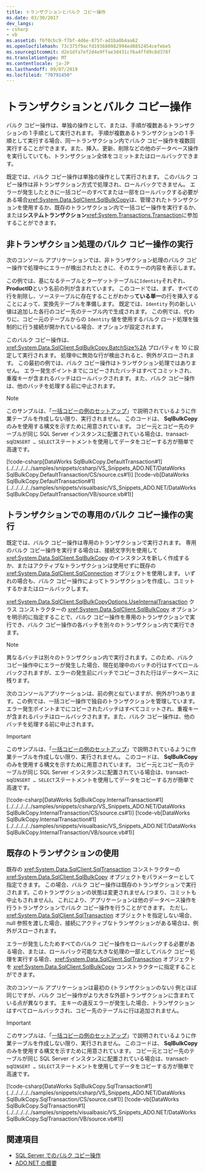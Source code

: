 ```yaml
---
title: トランザクションとバルク コピー操作
ms.date: 03/30/2017
dev_langs:
- csharp
- vb
ms.assetid: f6f0cbc9-f7bf-4d6e-875f-ad1ba0b4aa62
ms.openlocfilehash: 73c375f9acfd193680982994ed0852454cefebe5
ms.sourcegitcommit: d2e1dfa7ef2d4e9ffae3d431cf6a4ffd9c8d378f
ms.translationtype: MT
ms.contentlocale: ja-JP
ms.lasthandoff: 09/07/2019
ms.locfileid: "70791450"
---
```

# <a name="transaction-and-bulk-copy-operations"></a>トランザクションとバルク コピー操作
バルク コピー操作は、単独の操作として、または、手順が複数あるトランザクションの 1 手順として実行されます。 手順が複数あるトランザクションの 1 手順として実行する場合、同一トランザクション内でバルク コピー操作を複数回実行することができます。また、挿入、更新、削除などの他のデータベース操作を実行していても、トランザクション全体をコミットまたはロールバックできます。  
  
 既定では、バルク コピー操作は単独の操作として実行されます。 このバルク コピー操作は非トランザクション方式で処理され、ロールバックできません。 エラーが発生したときに一括コピーのすべてまたは一部をロールバックする必要がある場合<xref:System.Data.SqlClient.SqlBulkCopy>は、管理されたトランザクションを使用するか、既存のトランザクション内で一括コピー操作を実行するか、または**システムトランザクション**<xref:System.Transactions.Transaction>に参加することができます。  
  
## <a name="performing-a-non-transacted-bulk-copy-operation"></a>非トランザクション処理のバルク コピー操作の実行  
 次のコンソール アプリケーションでは、非トランザクション処理のバルク コピー操作で処理中にエラーが検出されたときに、そのエラーの内容を表示します。  
  
 この例では、基になるテーブルとターゲットテーブルに`Identity`それぞれ、 **ProductID**という名前の列が含まれています。 このコードでは、まず、すべての行を削除し、ソーステーブルに存在することがわかっ**ている単一**の行を挿入することによって、変換先テーブルを準備します。 既定では、`Identity` 列の新しい値は追加した各行のコピー先のテーブル内で生成されます。 この例では、代わりに、コピー元のテーブルからの `Identity` 値を使用するバルク ロード処理を強制的に行う接続が開かれている場合、オプションが設定されます。  
  
 このバルク コピー操作は、<xref:System.Data.SqlClient.SqlBulkCopy.BatchSize%2A> プロパティを 10 に設定して実行されます。 処理中に無効な行が検出されると、例外がスローされます。 この最初の例では、バルク コピー操作はトランザクション処理ではありません。 エラー発生ポイントまでにコピーされたバッチはすべてコミットされ、重複キーが含まれるバッチはロールバックされます。また、バルク コピー操作は、他のバッチを処理する前に中止されます。  
  
> [!NOTE]
> このサンプルは、「[一括コピーの例のセットアップ](bulk-copy-example-setup.md)」で説明されているように作業テーブルを作成しない限り、実行されません。 このコードは、 **SqlBulkCopy**のみを使用する構文を示すために用意されています。 コピー元とコピー先のテーブルが同じ SQL Server インスタンスに配置されている場合は、transact-sql`INSERT … SELECT`ステートメントを使用してデータをコピーする方が簡単で高速です。  
  
 [!code-csharp[DataWorks SqlBulkCopy.DefaultTransaction#1](../../../../../samples/snippets/csharp/VS_Snippets_ADO.NET/DataWorks SqlBulkCopy.DefaultTransaction/CS/source.cs#1)]
 [!code-vb[DataWorks SqlBulkCopy.DefaultTransaction#1](../../../../../samples/snippets/visualbasic/VS_Snippets_ADO.NET/DataWorks SqlBulkCopy.DefaultTransaction/VB/source.vb#1)]  
  
## <a name="performing-a-dedicated-bulk-copy-operation-in-a-transaction"></a>トランザクションでの専用のバルク コピー操作の実行  
 既定では、バルク コピー操作は専用のトランザクションで実行されます。 専用のバルク コピー操作を実行する場合は、接続文字列を使用して <xref:System.Data.SqlClient.SqlBulkCopy> のインスタンスを新しく作成するか、またはアクティブなトランザクションは使用せずに既存の <xref:System.Data.SqlClient.SqlConnection> オブジェクトを使用します。 いずれの場合も、バルク コピー操作によってトランザクションを作成し、コミットするかまたはロールバックします。  
  
 <xref:System.Data.SqlClient.SqlBulkCopyOptions.UseInternalTransaction> クラス コンストラクターの <xref:System.Data.SqlClient.SqlBulkCopy> オプションを明示的に指定することで、バルク コピー操作を専用のトランザクションで実行でき、バルク コピー操作の各バッチを別々のトランザクション内で実行できます。  
  
> [!NOTE]
> 異なるバッチは別々のトランザクション内で実行されます。このため、バルク コピー操作中にエラーが発生した場合、現在処理中のバッチの行はすべてロールバックされますが、エラーの発生前にバッチでコピーされた行はデータベースに残ります。  
  
 次のコンソールアプリケーションは、前の例と似ていますが、例外が1つあります。この例では、一括コピー操作で独自のトランザクションを管理しています。 エラー発生ポイントまでにコピーされたバッチはすべてコミットされ、重複キーが含まれるバッチはロールバックされます。また、バルク コピー操作は、他のバッチを処理する前に中止されます。  
  
> [!IMPORTANT]
> このサンプルは、「[一括コピーの例のセットアップ](bulk-copy-example-setup.md)」で説明されているように作業テーブルを作成しない限り、実行されません。 このコードは、 **SqlBulkCopy**のみを使用する構文を示すために用意されています。 コピー元とコピー先のテーブルが同じ SQL Server インスタンスに配置されている場合は、transact-sql`INSERT … SELECT`ステートメントを使用してデータをコピーする方が簡単で高速です。  
  
 [!code-csharp[DataWorks SqlBulkCopy.InternalTransaction#1](../../../../../samples/snippets/csharp/VS_Snippets_ADO.NET/DataWorks SqlBulkCopy.InternalTransaction/CS/source.cs#1)]
 [!code-vb[DataWorks SqlBulkCopy.InternalTransaction#1](../../../../../samples/snippets/visualbasic/VS_Snippets_ADO.NET/DataWorks SqlBulkCopy.InternalTransaction/VB/source.vb#1)]  
  
## <a name="using-existing-transactions"></a>既存のトランザクションの使用  
 既存の <xref:System.Data.SqlClient.SqlTransaction> コンストラクターの <xref:System.Data.SqlClient.SqlBulkCopy> オブジェクトをパラメーターとして指定できます。 この場合、バルク コピー操作は既存のトランザクションで実行されます。このトランザクションの状態は変更されません (つまり、コミットも中止もされません)。 これにより、アプリケーションは他のデータベース操作を行うトランザクションでバルク コピー操作を行うことができます。 ただし、<xref:System.Data.SqlClient.SqlTransaction> オブジェクトを指定しない場合、null 参照を渡した場合、接続にアクティブなトランザクションがある場合は、例外がスローされます。  
  
 エラーが発生したためすべてのバルク コピー操作をロールバックする必要がある場合、または、ロールバック可能な大きな処理の一部としてバルク コピー処理を実行する場合、<xref:System.Data.SqlClient.SqlTransaction> オブジェクトを <xref:System.Data.SqlClient.SqlBulkCopy> コンストラクターに指定することができます。  
  
 次のコンソール アプリケーションは最初の (トランザクションのない) 例とほぼ同じですが、バルク コピー操作がより大きな外部トランザクションに含まれている点が異なります。 主キーの違反エラーが発生した場合、トランザクションはすべてロールバックされ、コピー先のテーブルに行は追加されません。  
  
> [!IMPORTANT]
> このサンプルは、「[一括コピーの例のセットアップ](bulk-copy-example-setup.md)」で説明されているように作業テーブルを作成しない限り、実行されません。 このコードは、 **SqlBulkCopy**のみを使用する構文を示すために用意されています。 コピー元とコピー先のテーブルが同じ SQL Server インスタンスに配置されている場合は、transact-sql`INSERT … SELECT`ステートメントを使用してデータをコピーする方が簡単で高速です。  
  
 [!code-csharp[DataWorks SqlBulkCopy.SqlTransaction#1](../../../../../samples/snippets/csharp/VS_Snippets_ADO.NET/DataWorks SqlBulkCopy.SqlTransaction/CS/source.cs#1)]
 [!code-vb[DataWorks SqlBulkCopy.SqlTransaction#1](../../../../../samples/snippets/visualbasic/VS_Snippets_ADO.NET/DataWorks SqlBulkCopy.SqlTransaction/VB/source.vb#1)]  
  
## <a name="see-also"></a>関連項目

- [SQL Server でのバルク コピー操作](bulk-copy-operations-in-sql-server.md)
- [ADO.NET の概要](../ado-net-overview.md)

